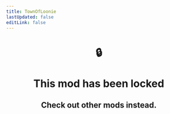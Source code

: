 ```yaml
---
title: TownOfLoonie
lastUpdated: false
editLink: false
---
```


<div align="center">
<h1>🔒</h1>
<h1>This mod has been locked</h1>
<h2>Check out other mods instead.</h2>
</div>